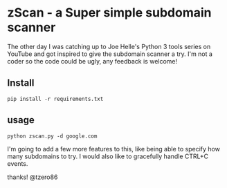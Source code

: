 # zScan - a Super simple subdomain scanner

The other day I was catching up to Joe Helle's Python 3 tools series on YouTube and got inspired to give the subdomain scanner a try. I'm not a coder so the code could be ugly, any feedback is welcome!


## Install

    pip install -r requirements.txt

## usage

    python zscan.py -d google.com


I'm going to add a few more features to this, like being able to specify how many subdomains to try. I would also like to gracefully handle CTRL+C events.

thanks!
@tzero86
